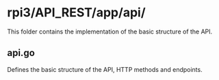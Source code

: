 # rpi3/API_REST/app/api/
This folder contains the implementation of the basic structure of the API.

## api.go
Defines the basic structure of the API, HTTP methods and endpoints.
